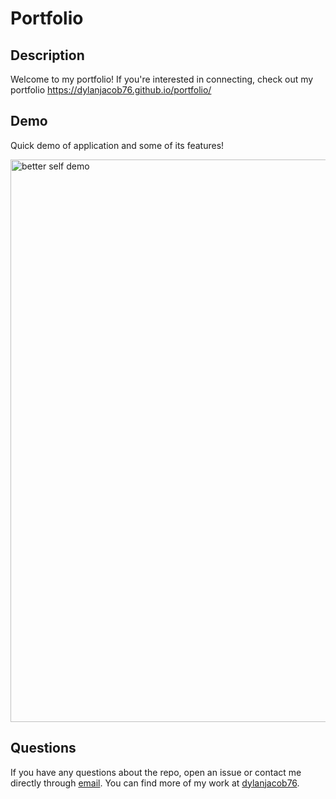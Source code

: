 # Portfolio

## Description
Welcome to my portfolio! If you're interested in connecting, check out my portfolio https://dylanjacob76.github.io/portfolio/

## Demo

Quick demo of application and some of its features!

<img src="assets/images/portfolio-demo.gif" alt="better self demo" width="900">

## Questions
If you have any questions about the repo, open an issue or contact me directly through [email](business.dmjacob@gmail.com). You can find more of my work at [dylanjacob76](https://github.com/dylanjacob76).